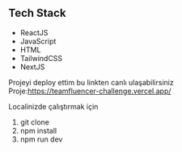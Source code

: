 ## Tech Stack

* ReactJS
* JavaScript
* HTML
* TailwindCSS
* NextJS

Projeyi deploy ettim bu linkten canlı ulaşabilirsiniz Proje:https://teamfluencer-challenge.vercel.app/

Localinizde çalıştırmak için

1. git clone
2. npm install
3. npm run dev
